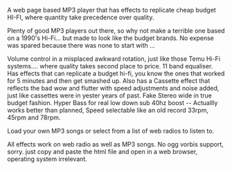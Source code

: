 A web page based MP3 player that has effects to replicate cheap budget HI-FI, where quantity take precedence over quality.

Plenty of good MP3 players out there, so why not make a terrible one based on a 1990's Hi-Fi... but made to look like the budget brands. 
No expense was spared because there was none to start with ...

Volume control in a misplaced awkward rotation, just like those Temu Hi-Fi systems.... where quality takes second place to price. 
11 band equaliser. Has effects that can replicate a budget hi-fi, you know the ones that worked for 5 minutes and then get smashed up. 
Also has a Cassette effect that reflects the bad wow and flutter with speed adjustments and noise added, just like cassettes were in yester years of past. 
Fake Stereo wide in true budget fashion. 
Hyper Bass for real low down sub 40hz boost -- Actuallly works better than planned, 
Speed selectable like an old record 33rpm, 45rpm and 78rpm.

Load your own MP3 songs or select from a list of web radios to listen to.

All effects work on web radio as well as MP3 songs.
No ogg vorbis support, sorry.
just copy and paste the html file and open in a web browser, operating system irrelevant.
